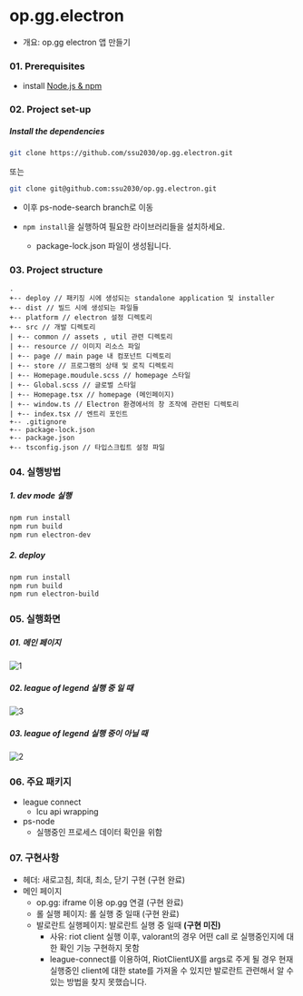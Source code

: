 # op.gg.electron
- 개요: op.gg electron 앱 만들기 

### 01. Prerequisites
- install [Node.js & npm](https://nodejs.org/)

### 02. Project set-up
##### Install the dependencies
``` bash
git clone https://github.com/ssu2030/op.gg.electron.git
```
또는
``` bash
git clone git@github.com:ssu2030/op.gg.electron.git
```

- 이후 ps-node-search branch로 이동 

- `npm install`을 실행하여 필요한 라이브러리들을 설치하세요. 
  - package-lock.json 파일이 생성됩니다. 

### 03. Project structure
```
.
+-- deploy // 패키징 시에 생성되는 standalone application 및 installer
+-- dist // 빌드 시에 생성되는 파일들
+-- platform // electron 설정 디렉토리
+-- src // 개발 디렉토리
| +-- common // assets , util 관련 디렉토리
| +-- resource // 이미지 리소스 파일
| +-- page // main page 내 컴포넌트 디렉토리
| +-- store // 프로그램의 상태 및 로직 디렉토리
| +-- Homepage.moudule.scss // homepage 스타일
| +-- Global.scss // 글로벌 스타일
| +-- Homepage.tsx // homepage (메인페이지)
| +-- window.ts // Electron 환경에서의 창 조작에 관련된 디렉토리
| +-- index.tsx // 엔트리 포인트
+-- .gitignore
+-- package-lock.json
+-- package.json
+-- tsconfig.json // 타입스크립트 설정 파일
```

### 04. 실행방법
##### 1. dev mode 실행
``` bash
npm run install
npm run build
npm run electron-dev
```

##### 2. deploy
``` bash
npm run install
npm run build
npm run electron-build
```

### 05. 실행화면
##### 01. 메인 페이지
![1](https://user-images.githubusercontent.com/31645582/197677942-3979f23b-2b1f-47e2-b4a8-ecde690e9e26.PNG)

##### 02. league of legend 실행 중 일 때
![3](https://user-images.githubusercontent.com/31645582/197678034-44da9f46-15eb-443d-87ac-92d538e7af9a.PNG)

##### 03. league of legend 실행 중이 아닐 때
![2](https://user-images.githubusercontent.com/31645582/197678095-33358e04-1dac-4ca4-8ee8-e35ffb3ef708.PNG)

### 06. 주요 패키지 
- league connect
  - lcu api wrapping
- ps-node
  - 실행중인 프로세스 데이터 확인을 위함

### 07. 구현사항
- 헤더: 새로고침, 최대, 최소, 닫기 구현 (구현 완료)
- 메인 페이지 
  - op.gg: iframe 이용 op.gg 연결 (구현 완료)
  - 롤 실행 페이지: 롤 실행 중 일때 (구현 완료)  
  - 발로란트 실행페이지: 발로란트 실행 중 일때 **(구현 미진)**
    - 사유: riot client 실행 이후, valorant의 경우 어떤 call 로 실행중인지에 대한 확인 기능 구현하지 못함
    - league-connect를 이용하여, RiotClientUX를 args로 주게 될 경우 현재 실행중인 client에 대한 state를 가져올 수 있지만 발로란트 관련해서 알 수 있는 방법을 찾지 못했습니다.





